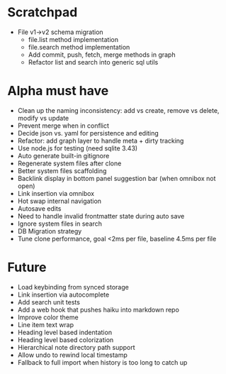 # Scratchpad

- File v1->v2 schema migration
  - file.list method implementation
  - file.search method implementation
  - Add commit, push, fetch, merge methods in graph
  - Refactor list and search into generic sql utils

# Alpha must have

- Clean up the naming inconsistency: add vs create, remove vs delete, modify vs update
- Prevent merge when in conflict
- Decide json vs. yaml for persistence and editing
- Refactor: add graph layer to handle meta + dirty tracking
- Use node.js for testing (need sqlite 3.43)
- Auto generate built-in gitignore
- Regenerate system files after clone
- Better system files scaffolding
- Backlink display in bottom panel suggestion bar (when omnibox not open)
- Link insertion via omnibox
- Hot swap internal navigation
- Autosave edits
- Need to handle invalid frontmatter state during auto save
- Ignore system files in search
- DB Migration strategy
- Tune clone performance, goal <2ms per file, baseline 4.5ms per file

# Future

- Load keybinding from synced storage
- Link insertion via autocomplete
- Add search unit tests
- Add a web hook that pushes haiku into markdown repo
- Improve color theme
- Line item text wrap
- Heading level based indentation
- Heading level based colorization
- Hierarchical note directory path support
- Allow undo to rewind local timestamp
- Fallback to full import when history is too long to catch up
